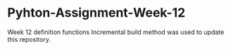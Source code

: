 # Pyhton-Assignment-Week-12
Week 12 definition functions
Incremental build method was used to update this repository. 
